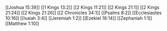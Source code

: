 [[Joshua 15:39]]
[[1 Kings 13:2]]
[[2 Kings 11:21]]
[[2 Kings 21:1]]
[[2 Kings 21:24]]
[[2 Kings 21:26]]
[[2 Chronicles 34:1]]
[[Psalms 8:2]]
[[Ecclesiastes 10:16]]
[[Isaiah 3:4]]
[[Jeremiah 1:2]]
[[Ezekiel 18:14]]
[[Zephaniah 1:1]]
[[Matthew 1:10]]

